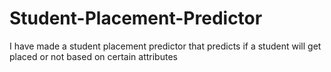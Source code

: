 # Student-Placement-Predictor
I have made a student placement predictor that predicts if a student will get placed or not based on certain attributes

